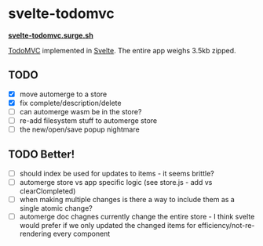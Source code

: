 # svelte-todomvc

**[svelte-todomvc.surge.sh](http://svelte-todomvc.surge.sh/)**

[TodoMVC](http://todomvc.com/) implemented in [Svelte](https://github.com/sveltejs/svelte). The entire app weighs 3.5kb zipped.

## TODO

- [x] move automerge to a store
- [x] fix complete/description/delete
- [ ] can automerge wasm be in the store?
- [ ] re-add filesystem stuff to automerge store
- [ ] the new/open/save popup nightmare

## TODO Better!
- [ ] should index be used for updates to items - it seems brittle?
- [ ] automerge store vs app specific logic (see store.js - add vs clearClompleted)
- [ ] when making multiple changes is there a way to include them as a single atomic change?
- [ ] automerge doc chagnes currently change the entire store - I think svelte would prefer if we only updated the changed items for efficiency/not-re-rendering every component